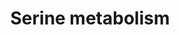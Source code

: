 ---
annotations:
- id: DOID:0050724
  parent: genetic disease
  type: Disease Ontology
  value: PSPH deficiency
- id: PW:0001084
  parent: classic metabolic pathway
  type: Pathway Ontology
  value: serine metabolic pathway
- id: DOID:0050722
  parent: genetic disease
  type: Disease Ontology
  value: PHGDH deficiency
- id: DOID:0050723
  parent: genetic disease
  type: Disease Ontology
  value: PSAT deficiency
- id: DOID:655
  parent: genetic disease
  type: Disease Ontology
  value: inherited metabolic disorder
authors:
- Akutmon
- DeSl
- Khanspers
- Yasminomar
- Egonw
- Eweitz
- Fehrhart
- Finterly
citedin:
- link: 10.1038/s41598-023-33585-2
  title: Bioinformatics analysis of the pathogenic link between Epstein-Barr virus
    infection, systemic lupus erythematosus and diffuse large B cell lymphoma (2023)
communities:
- IEM
- Lipids
- ONTOX
- RareDiseases
description: This pathway shows disorders related to serine metabolism. Disorders
  resulting from an enzyme defect are highlighted in pink. This pathway was inspired
  by Chapter 5 (ed. 4) from the book of Blau (ISBN 3642403360 (978-3642403361)), Fig.
  5.2.
last-edited: 2021-11-30
organisms:
- Homo sapiens
redirect_from:
- /index.php/Pathway:WP4688
- /instance/WP4688
- /instance/WP4688_r120418
revision: r120418
schema-jsonld:
- '@context': https://schema.org/
  '@id': https://wikipathways.github.io/pathways/WP4688.html
  '@type': Dataset
  creator:
    '@type': Organization
    name: WikiPathways
  description: This pathway shows disorders related to serine metabolism. Disorders
    resulting from an enzyme defect are highlighted in pink. This pathway was inspired
    by Chapter 5 (ed. 4) from the book of Blau (ISBN 3642403360 (978-3642403361)),
    Fig. 5.2.
  keywords:
  - (2R)-3-phosphoglycerate
  - 2-Ketoglutarate
  - 3-Phosphohydroxypyruvate
  - 3-Phosphoserine
  - D-Glyceraldehyde 3-phosphate
  - D-serine
  - DHF
  - DHFR
  - Glycine
  - H+
  - H2O
  - L-serine
  - Methylene-THF
  - Mg2+
  - NAD+
  - NADH
  - PHGDH
  - PLP
  - PSAT1
  - PSPH
  - Phosphatidylserine
  - Pi
  - SHMT1
  - SHMT2
  - SR
  - THF
  - TYMS
  - ceramides
  - dTMP
  - dUMP
  - glucose
  - glutamate
  - pyruvate
  - sphingolipids
  license: CC0
  name: Serine metabolism
seo: CreativeWork
title: Serine metabolism
wpid: WP4688
---